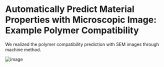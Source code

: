 # Automatically Predict Material Properties with Microscopic Image: Example Polymer Compatibility


We realized the polymer compatibility prediction with SEM images through machine method.

![image](https://user-images.githubusercontent.com/57347769/226830242-15d96c5b-a660-40b0-9420-221c14327ac8.png)
